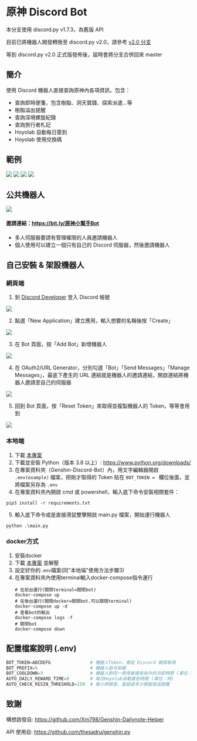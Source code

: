# 原神 Discord Bot
本分支使用 discord.py v1.7.3，為舊版 API

目前已將機器人開發轉換至 discord.py v2.0，請參考 [v2.0 分支](https://github.com/KT-Yeh/Genshin-Discord-Bot/tree/discord.py_v2.0)

等到 discord.py v2.0 正式版發佈後，屆時會將分支合併回來 master

## 簡介
使用 Discord 機器人直接查詢原神內各項資訊，包含：
- 查詢即時便箋，包含樹脂、洞天寶錢、探索派遣...等
- 樹脂溢出提醒
- 查詢深境螺旋紀錄
- 查詢旅行者札記
- Hoyolab 自動每日簽到
- Hoyolab 使用兌換碼

## 範例
![](https://i.imgur.com/QQLBbUn.png)
![](https://i.imgur.com/Ye0HA0G.png)
![](https://i.imgur.com/qHzbvH0.png)
![](https://i.imgur.com/bNY19NW.png)

## 公共機器人
![](https://i.imgur.com/ULhx0EP.png)

#### 邀請連結：https://bit.ly/原神小幫手Bot
- 多人伺服器要請有管理權限的人員邀請機器人
- 個人使用可以建立一個只有自己的 Discord 伺服器，然後邀請機器人

## 自己安裝 & 架設機器人

### 網頁端
1. 到 [Discord Developer](https://discord.com/developers/applications "Discord Developer") 登入 Discord 帳號

![](https://i.imgur.com/dbDHEM3.png)

2. 點選「New Application」建立應用，輸入想要的名稱後按「Create」

![](https://i.imgur.com/BcJcSnU.png)

3. 在 Bot 頁面，按「Add Bot」新增機器人

![](https://i.imgur.com/lsIgGCi.png)

4. 在 OAuth2/URL Generator，分別勾選「Bot」「Send Messages」「Manage Messages」，最底下產生的 URL 連結就是機器人的邀請連結，開啟連結將機器人邀請至自己的伺服器

![](https://i.imgur.com/08fcHs0.png)

5. 回到 Bot 頁面，按「Reset Token」來取得並複製機器人的 Token，等等會用到

![](https://i.imgur.com/BfzjewI.png)


### 本地端
1. 下載 [本專案](https://github.com/KT-Yeh/Genshin-Discord-Bot/archive/refs/heads/master.zip)
2. 下載並安裝 Python（版本 3.8 以上）: https://www.python.org/downloads/
3. 在專案資料夾（Genshin-Discord-Bot）內，用文字編輯器開啟 `.env(example)` 檔案，把剛才取得的 Token 貼在 `BOT_TOKEN = ` 欄位後面，並將檔案另存為 `.env`
4. 在專案資料夾內開啟 cmd 或 powershell，輸入底下命令安裝相關套件：
```
pip3 install -r requirements.txt
```
5. 輸入底下命令或是直接滑鼠雙擊開啟 main.py 檔案，開始運行機器人
```
python .\main.py
```

### docker方式
1. 安裝docker
2. 下載 [本專案](https://github.com/KT-Yeh/Genshin-Discord-Bot/archive/refs/heads/master.zip) 並解壓
3. 設定好你的`.env`檔案(同"本地端"使用方法步驟3)
4. 在專案資料夾內使用terminal輸入docker-compose指令運行
    ```
    # 在前台運行(關閉terminal=關閉bot)
    docker-compose up
    # 在後台運行(關閉docker=關閉bot,可以關閉terminal)
    docker-compose up -d
    # 查看bot的輸出
    docker-compose logs -f
    # 關閉bot
    docker-compose down
    ```


## 配置檔案說明 (.env)
```python
BOT_TOKEN=ABCDEFG               # 機器人Token，需從 Discord 網頁取得
BOT_PREFIX=%                    # 機器人指令前綴
BOT_COOLDOWN=3                  # 機器人對同一使用者接收指令的冷卻時間 (單位：秒)
AUTO_DAILY_REWARD_TIME=8        # 每日Hoyolab自動簽到時間 (單位：時)
AUTO_CHECK_RESIN_THRESHOLD=150  # 每小時檢查，當超過多少樹脂發送提醒
```

## 致謝
構想啟發自: https://github.com/Xm798/Genshin-Dailynote-Helper

API 使用自: https://github.com/thesadru/genshin.py
